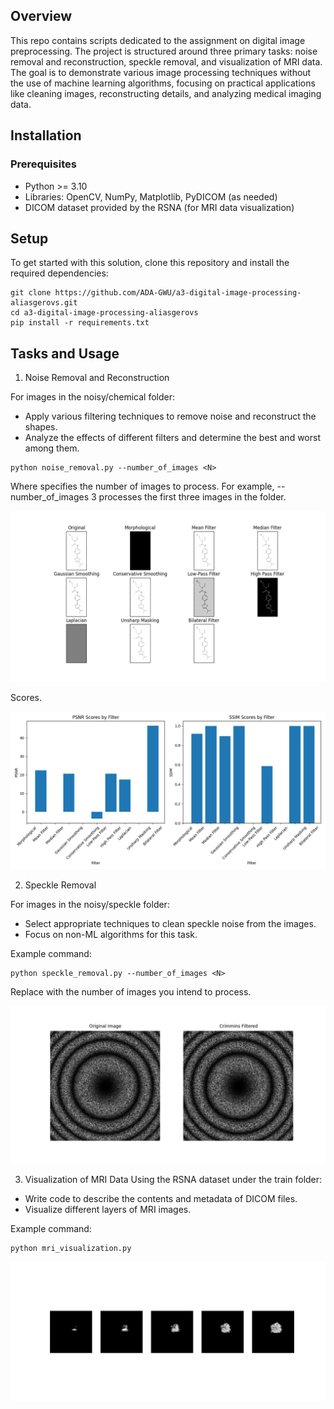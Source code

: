## Overview
This repo contains scripts dedicated to the assignment on digital image preprocessing. The project is structured around three primary tasks: noise removal and reconstruction, speckle removal, and visualization of MRI data. The goal is to demonstrate various image processing techniques without the use of machine learning algorithms, focusing on practical applications like cleaning images, reconstructing details, and analyzing medical imaging data.


## Installation
### Prerequisites

- Python >= 3.10
- Libraries: OpenCV, NumPy, Matplotlib, PyDICOM (as needed)
- DICOM dataset provided by the RSNA (for MRI data visualization)


## Setup
To get started with this solution, clone this repository and install the required dependencies:

```
git clone https://github.com/ADA-GWU/a3-digital-image-processing-aliasgerovs.git
cd a3-digital-image-processing-aliasgerovs
pip install -r requirements.txt
```

## Tasks and Usage

1. Noise Removal and Reconstruction

For images in the noisy/chemical folder:

- Apply various filtering techniques to remove noise and reconstruct the shapes.
- Analyze the effects of different filters and determine the best and worst among them.

```
python noise_removal.py --number_of_images <N>
```

Where <N> specifies the number of images to process. For example, --number_of_images 3 processes the first three images in the folder.

![alt text](outputs/Figure_1.png)

Scores.

![alt text](outputs/Figure_2.png)

2. Speckle Removal

For images in the noisy/speckle folder:

- Select appropriate techniques to clean speckle noise from the images.
- Focus on non-ML algorithms for this task.

Example command:

```
python speckle_removal.py --number_of_images <N>
```

Replace <N> with the number of images you intend to process.

![alt text](outputs/Figure_3.png)

3. Visualization of MRI Data
Using the RSNA dataset under the train folder:

- Write code to describe the contents and metadata of DICOM files.
- Visualize different layers of MRI images.

Example command:

```
python mri_visualization.py
```
![alt text](outputs/Figure_4.png)

